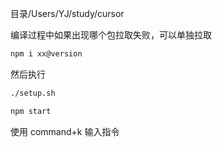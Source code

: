 目录/Users/YJ/study/cursor

编译过程中如果出现哪个包拉取失败，可以单独拉取

```sh
npm i xx@version
```

然后执行

```sh
./setup.sh

npm start
```


使用 command+k 输入指令